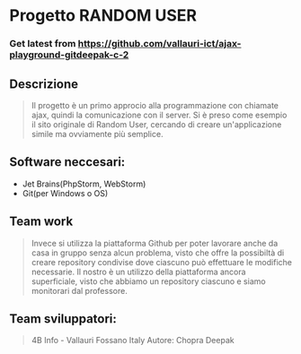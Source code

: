 # Progetto RANDOM USER
### Get latest from https://github.com/vallauri-ict/ajax-playground-gitdeepak-c-2

## Descrizione
> Il progetto è un primo approcio alla programmazione con chiamate ajax, quindi la  comunicazione con il server.  Si è preso come esempio il sito originale di Random User, cercando di creare un'applicazione simile ma ovviamente più semplice.

## Software neccesari:
* Jet Brains(PhpStorm, WebStorm)
* Git(per Windows o OS)

## Team work
> Invece si utilizza la piattaforma Github per poter lavorare anche da casa in gruppo senza alcun problema, visto che offre la possibiltà di creare repository condivise dove ciascuno può effettuare le modifiche necessarie. Il nostro è un utilizzo della piattaforma ancora superficiale, visto che abbiamo un repository ciascuno e siamo monitorari dal professore.

## Team sviluppatori:
> 4B Info - Vallauri Fossano Italy
 Autore: Chopra Deepak